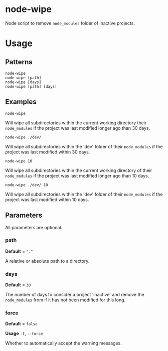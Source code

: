 # node-wipe
Node script to remove `node_modules` folder of inactive projects.

# Usage
## Patterns
````shell
node-wipe
node-wipe [path]
node-wipe [days]
node-wipe [path] [days]
````
## Examples
`node-wipe`

Will wipe all subdirectories within the current working directory their `node_modules` if the project was last modified longer ago than 30 days.

`node-wipe ./dev/`

Will wipe all subdirectories within the 'dev' folder of their `node_modules` if the project was last modified within 30 days.

`node-wipe 10`

Will wipe all subdirectories within the current working directory of their `node_modules` if the project was last modified longer ago than 10 days.

`node-wipe ./dev/ 10`

Will wipe all subdirectories within the 'dev' folder of their `node_modules` if the project was last modified within 10 days.

## Parameters
All parameters are optional.

### path
__Default__ = `"."`

A relative or absolute path to a directory.

### days
__Default__ = `30`

The number of days to consider a project 'inactive' and remove the `node_modules` from if it has not been modified for this long.

### force
__Default__ = `false`

__Usage__ `-f`, `--force`

Whether to automatically accept the warning messages.
